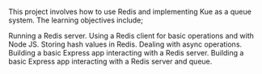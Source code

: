 This project involves how to use Redis and implementing Kue as a queue system. The learning objectives include;

Running a Redis server.
Using a Redis client for basic operations and with Node JS.
Storing hash values in Redis.
Dealing with async operations.
Building a basic Express app interacting with a Redis server.
Building a basic Express app interacting with a Redis server and queue.

